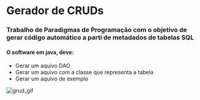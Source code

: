 # Gerador de CRUDs
### Trabalho de Paradigmas de Programação com o objetivo de gerar código automático a parti de metadados de tabelas SQL
#### O software em java, deve:
  * Gerar um aquivo DAO
  * Gerar um aquivo com a classe que representa a tabela
  * Gerar um aquivo de exemplo
  
  ![grud_gif](https://user-images.githubusercontent.com/9409514/69909791-1d64c700-13df-11ea-9f23-318c20b74b11.gif)


